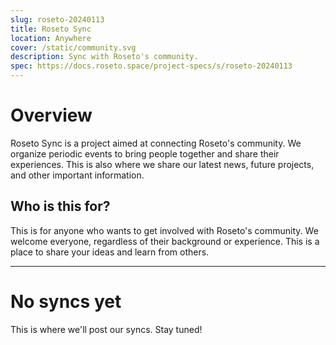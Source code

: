 ```yaml
---
slug: roseto-20240113
title: Roseto Sync
location: Anywhere
cover: /static/community.svg
description: Sync with Roseto's community.
spec: https://docs.roseto.space/project-specs/s/roseto-20240113
---
```


# Overview

Roseto Sync is a project aimed at connecting Roseto's community. We organize periodic events to bring people together and share their experiences.
This is also where we share our latest news, future projects, and other important information.

## Who is this for?

This is for anyone who wants to get involved with Roseto's community. We welcome everyone, regardless of their background or experience. This is 
a place to share your ideas and learn from others.

---

# No syncs yet
This is where we'll post our syncs. Stay tuned!